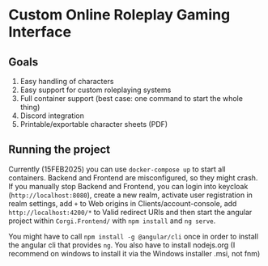 # Custom Online Roleplay Gaming Interface

## Goals
1. Easy handling of characters
2. Easy support for custom roleplaying systems
3. Full container support (best case: one command to start the whole thing)
4. Discord integration
5. Printable/exportable character sheets (PDF)

## Running the project

Currently (15FEB2025) you can use `docker-compose up` to start all containers. Backend and Frontend are misconfigured, so they might crash.
If you manually stop Backend and Frontend, you can login into keycloak (`http://localhost:8080`), create a new realm, activate user registration in realm settings,
add `+` to Web origins in Clients/account-console, add `http://localhost:4200/*` to Valid redirect URIs and then start the angular project within `Corgi.Frontend/` with `npm install`
and `ng serve`.

You might have to call `npm install -g @angular/cli` once in order to install the angular cli that provides `ng`. You also have to install nodejs.org (I recommend on windows to install it via the Windows installer .msi, not fnm)